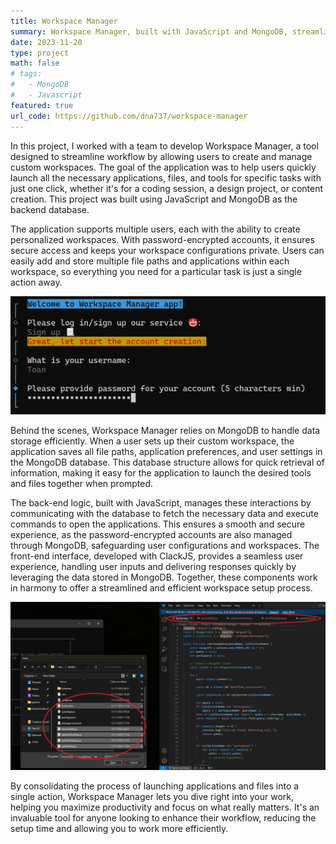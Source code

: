 ```yaml
---
title: Workspace Manager
summary: Workspace Manager, built with JavaScript and MongoDB, streamlines workflow by allowing users to launch multiple applications simultaneously, securely managing settings and workspaces for efficiency and productivity.
date: 2023-11-20
type: project
math: false
# tags:
#   - MongoDB
#   - Javascript
featured: true
url_code: https://github.com/dna737/workspace-manager
---
```


In this project, I worked with a team to develop Workspace Manager, a tool designed to streamline workflow by allowing users to create and manage custom workspaces. The goal of the application was to help users quickly launch all the necessary applications, files, and tools for specific tasks with just one click, whether it's for a coding session, a design project, or content creation. This project was built using JavaScript and MongoDB as the backend database.

The application supports multiple users, each with the ability to create personalized workspaces. With password-encrypted accounts, it ensures secure access and keeps your workspace configurations private. Users can easily add and store multiple file paths and applications within each workspace, so everything you need for a particular task is just a single action away.

![Password](password.png 'Password encryption')

Behind the scenes, Workspace Manager relies on MongoDB to handle data storage efficiently. When a user sets up their custom workspace, the application saves all file paths, application preferences, and user settings in the MongoDB database. This database structure allows for quick retrieval of information, making it easy for the application to launch the desired tools and files together when prompted. 

The back-end logic, built with JavaScript, manages these interactions by communicating with the database to fetch the necessary data and execute commands to open the applications. This ensures a smooth and secure experience, as the password-encrypted accounts are also managed through MongoDB, safeguarding user configurations and workspaces. The front-end interface, developed with ClackJS, provides a seamless user experience, handling user inputs and delivering responses quickly by leveraging the data stored in MongoDB. Together, these components work in harmony to offer a streamlined and efficient workspace setup process.

![Password](test.png 'Launching all workspace files at once')

By consolidating the process of launching applications and files into a single action, Workspace Manager lets you dive right into your work, helping you maximize productivity and focus on what really matters. It's an invaluable tool for anyone looking to enhance their workflow, reducing the setup time and allowing you to work more efficiently.